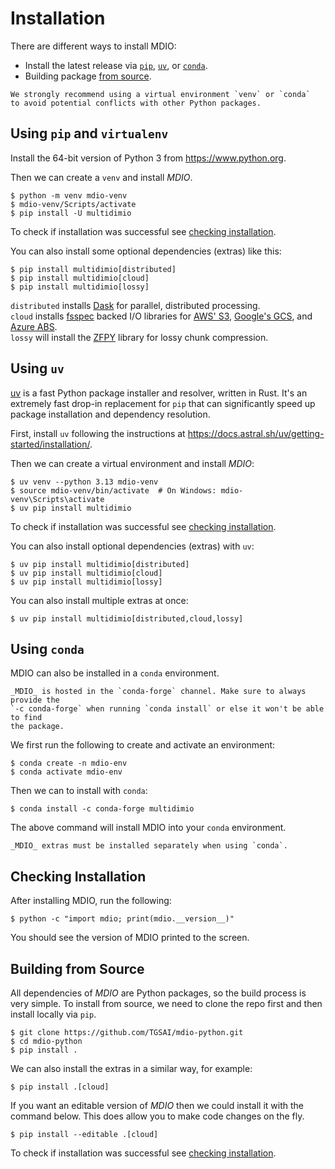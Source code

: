 # Installation

There are different ways to install MDIO:

- Install the latest release via [`pip`](#using-pip-and-virtualenv), [`uv`](#using-uv), or [`conda`](#using-conda).
- Building package [from source](#building-from-source).

```{note}
We strongly recommend using a virtual environment `venv` or `conda`
to avoid potential conflicts with other Python packages.
```

## Using `pip` and `virtualenv`

Install the 64-bit version of Python 3 from https://www.python.org.

Then we can create a `venv` and install _MDIO_.

```shell
$ python -m venv mdio-venv
$ mdio-venv/Scripts/activate
$ pip install -U multidimio
```

To check if installation was successful see [checking installation](#checking-installation).

You can also install some optional dependencies (extras) like this:

```shell
$ pip install multidimio[distributed]
$ pip install multidimio[cloud]
$ pip install multidimio[lossy]
```

`distributed` installs [Dask][dask] for parallel, distributed processing.\
`cloud` installs [fsspec][fsspec] backed I/O libraries for [AWS' S3][s3fs],
[Google's GCS][gcsfs], and [Azure ABS][adlfs].\
`lossy` will install the [ZFPY][zfp] library for lossy chunk compression.

[dask]: https://www.dask.org/
[fsspec]: https://filesystem-spec.readthedocs.io/en/latest/
[s3fs]: https://s3fs.readthedocs.io/
[gcsfs]: https://gcsfs.readthedocs.io/
[adlfs]: https://github.com/fsspec/adlfs
[zfp]: https://computing.llnl.gov/projects/zfp

## Using `uv`

[uv][uv] is a fast Python package installer and resolver, written in Rust. It's an extremely fast drop-in replacement for `pip` that can significantly speed up package installation and dependency resolution.

First, install `uv` following the instructions at https://docs.astral.sh/uv/getting-started/installation/.

Then we can create a virtual environment and install _MDIO_:

```shell
$ uv venv --python 3.13 mdio-venv
$ source mdio-venv/bin/activate  # On Windows: mdio-venv\Scripts\activate
$ uv pip install multidimio
```

To check if installation was successful see [checking installation](#checking-installation).

You can also install optional dependencies (extras) with `uv`:

```shell
$ uv pip install multidimio[distributed]
$ uv pip install multidimio[cloud]
$ uv pip install multidimio[lossy]
```

You can also install multiple extras at once:

```shell
$ uv pip install multidimio[distributed,cloud,lossy]
```

[uv]: https://docs.astral.sh/uv/

## Using `conda`

MDIO can also be installed in a `conda` environment.

```{note}
_MDIO_ is hosted in the `conda-forge` channel. Make sure to always provide the
`-c conda-forge` when running `conda install` or else it won't be able to find
the package.
```

We first run the following to create and activate an environment:

```shell
$ conda create -n mdio-env
$ conda activate mdio-env
```

Then we can to install with `conda`:

```shell
$ conda install -c conda-forge multidimio
```

The above command will install MDIO into your `conda` environment.

```{note}
_MDIO_ extras must be installed separately when using `conda`.
```

## Checking Installation

After installing MDIO, run the following:

```shell
$ python -c "import mdio; print(mdio.__version__)"
```

You should see the version of MDIO printed to the screen.

## Building from Source

All dependencies of _MDIO_ are Python packages, so the build process is very simple.
To install from source, we need to clone the repo first and then install locally via `pip`.

```shell
$ git clone https://github.com/TGSAI/mdio-python.git
$ cd mdio-python
$ pip install .
```

We can also install the extras in a similar way, for example:

```shell
$ pip install .[cloud]
```

If you want an editable version of _MDIO_ then we could install it with the command below.
This does allow you to make code changes on the fly.

```shell
$ pip install --editable .[cloud]
```

To check if installation was successful see [checking installation](#checking-installation).
